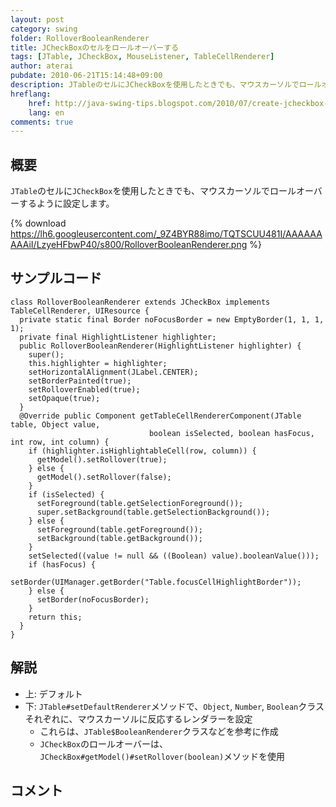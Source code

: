 ```yaml
---
layout: post
category: swing
folder: RolloverBooleanRenderer
title: JCheckBoxのセルをロールオーバーする
tags: [JTable, JCheckBox, MouseListener, TableCellRenderer]
author: aterai
pubdate: 2010-06-21T15:14:48+09:00
description: JTableのセルにJCheckBoxを使用したときでも、マウスカーソルでロールオーバーするように設定します。
hreflang:
    href: http://java-swing-tips.blogspot.com/2010/07/create-jcheckbox-rollover-effect-in.html
    lang: en
comments: true
---
```

## 概要
`JTable`のセルに`JCheckBox`を使用したときでも、マウスカーソルでロールオーバーするように設定します。

{% download https://lh6.googleusercontent.com/_9Z4BYR88imo/TQTSCUU481I/AAAAAAAAAiI/LzyeHFbwP40/s800/RolloverBooleanRenderer.png %}

## サンプルコード
<pre class="prettyprint"><code>class RolloverBooleanRenderer extends JCheckBox implements TableCellRenderer, UIResource {
  private static final Border noFocusBorder = new EmptyBorder(1, 1, 1, 1);
  private final HighlightListener highlighter;
  public RolloverBooleanRenderer(HighlightListener highlighter) {
    super();
    this.highlighter = highlighter;
    setHorizontalAlignment(JLabel.CENTER);
    setBorderPainted(true);
    setRolloverEnabled(true);
    setOpaque(true);
  }
  @Override public Component getTableCellRendererComponent(JTable table, Object value,
                               boolean isSelected, boolean hasFocus, int row, int column) {
    if (highlighter.isHighlightableCell(row, column)) {
      getModel().setRollover(true);
    } else {
      getModel().setRollover(false);
    }
    if (isSelected) {
      setForeground(table.getSelectionForeground());
      super.setBackground(table.getSelectionBackground());
    } else {
      setForeground(table.getForeground());
      setBackground(table.getBackground());
    }
    setSelected((value != null &amp;&amp; ((Boolean) value).booleanValue()));
    if (hasFocus) {
      setBorder(UIManager.getBorder("Table.focusCellHighlightBorder"));
    } else {
      setBorder(noFocusBorder);
    }
    return this;
  }
}
</code></pre>

## 解説
- 上: デフォルト
- 下: `JTable#setDefaultRenderer`メソッドで、`Object`, `Number`, `Boolean`クラスそれぞれに、マウスカーソルに反応するレンダラーを設定
    - これらは、`JTable$BooleanRenderer`クラスなどを参考に作成
    - `JCheckBox`のロールオーバーは、`JCheckBox#getModel()#setRollover(boolean)`メソッドを使用

<!-- dummy comment line for breaking list -->

## コメント
